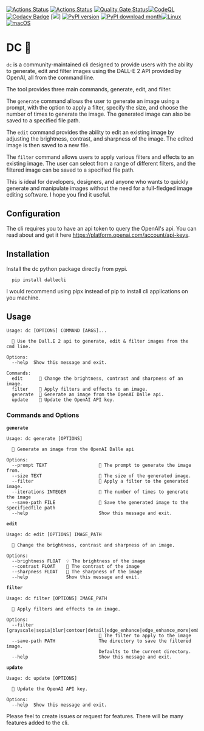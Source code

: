 [![Actions Status](https://github.com/raiyanyahya/dallecli/workflows/Build%20Test/badge.svg)](https://github.com/raiyanyahya/dallecli/actions) [![Actions Status](https://github.com/raiyanyahya/dallecli/workflows/Package%20Release/badge.svg)](https://github.com/raiyanyahya/dallecli/actions) [![Quality Gate Status](https://sonarcloud.io/api/project_badges/measure?project=raiyanyahya_dallecli&metric=alert_status)](https://sonarcloud.io/summary/new_code?id=raiyanyahya_dallecli)[![CodeQL](https://github.com/raiyanyahya/dallecli/workflows/CodeQL/badge.svg)](https://github.com/raiyanyahya/dallecli/actions?query=workflow%3ACodeQL) [![Codacy Badge](https://app.codacy.com/project/badge/Grade/851417bc6ec8405ba244438fe31dae55)](https://www.codacy.com/gh/raiyanyahya/dallecli/dashboard?utm_source=github.com&amp;utm_medium=referral&amp;utm_content=raiyanyahya/dallecli&amp;utm_campaign=Badge_Grade) [![](https://img.shields.io/badge/python-3.6+-blue.svg)] 
[![PyPI version](https://badge.fury.io/py/dallecli.svg)](https://badge.fury.io/py/dallecli) [![PyPI download month](https://img.shields.io/pypi/dm/dallecli.svg)](https://pypi.python.org/pypi/dallecli/)[![Linux](https://svgshare.com/i/Zhy.svg)](https://svgshare.com/i/Zhy.svg)[![macOS](https://svgshare.com/i/ZjP.svg)](https://svgshare.com/i/ZjP.svg)
# DC 💠

`dc` is a community-maintained cli designed to provide users with the ability to generate, edit and filter images using the DALL-E 2 API provided by OpenAI, all from the command line.

The tool provides three main commands, generate, edit, and filter.

The `generate` command allows the user to generate an image using a prompt, with the option to apply a filter, specify the size, and choose the number of times to generate the image. The generated image can also be saved to a specified file path.

The `edit` command provides the ability to edit an existing image by adjusting the brightness, contrast, and sharpness of the image. The edited image is then saved to a new file.

The `filter` command allows users to apply various filters and effects to an existing image. The user can select from a range of different filters, and the filtered image can be saved to a specified file path.

This is ideal for developers, designers, and anyone who wants to quickly generate and manipulate images without the need for a full-fledged image editing software. I hope you find it useful.

## Configuration

The cli requires you to have an api token to query the OpenAI's api. You can read about and get it here https://platform.openai.com/account/api-keys.

## Installation

Install the dc python package directly from pypi. 

```console
  pip install dallecli
```
I would recommend using pipx instead of pip to install cli applications on you machine.

## Usage

```console
Usage: dc [OPTIONS] COMMAND [ARGS]...

  💠 Use the Dall.E 2 api to generate, edit & filter images from the cmd line.

Options:
  --help  Show this message and exit.

Commands:
  edit      🎴 Change the brightness, contrast and sharpness of an image.
  filter    🦄 Apply filters and effects to an image.
  generate  🌸 Generate an image from the OpenAI Dalle api.
  update    🔐 Update the OpenAI API key.
```

### Commands and Options

**```generate```**
```console
Usage: dc generate [OPTIONS]

  🌸 Generate an image from the OpenAI Dalle api

Options:
  --prompt TEXT                   💬 The prompt to generate the image from.
  --size TEXT                     📐 The size of the generated image.
  --filter                        🎨 Apply a filter to the generated image.
  --iterations INTEGER            🔄 The number of times to generate the image
  --save-path FILE                💾 Save the generated image to the specifiedfile path
  --help                          Show this message and exit.
```

**```edit```**
```console
Usage: dc edit [OPTIONS] IMAGE_PATH

  🎴 Change the brightness, contrast and sharpness of an image.

Options:
  --brightness FLOAT  💡 The brightness of the image
  --contrast FLOAT    🌈 The contrast of the image
  --sharpness FLOAT   🔪 The sharpness of the image
  --help              Show this message and exit.
```

**```filter```**
```console
Usage: dc filter [OPTIONS] IMAGE_PATH

  🦄 Apply filters and effects to an image.

Options:
  --filter [grayscale|sepia|blur|contour|detail|edge_enhance|edge_enhance_more|emboss|find_edges|sharpen|smooth|smooth_more|outline|posterize|solarize|invert|flip]
                                  🎨 The filter to apply to the image
  --save-path PATH                The directory to save the filtered image.
                                  Defaults to the current directory.
  --help                          Show this message and exit.
```

**```update```**
```console
Usage: dc update [OPTIONS]

  🔐 Update the OpenAI API key.

Options:
  --help  Show this message and exit.
```

Please feel to create issues or request for features. There will be many features added to the cli.
